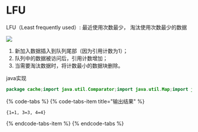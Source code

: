 # LFU

LFU（Least frequently used）: 最近使用次数最少， 淘汰使用次数最少的数据  

![](http://oojclpmc4.bkt.clouddn.com/LFU.png)

1. 新加入数据插入到队列尾部（因为引用计数为1）；
2. 队列中的数据被访问后，引用计数增加；
3. 当需要淘汰数据时，将计数最小的数据块删除。

java实现

```java
package cache;import java.util.Comparator;import java.util.Map;import java.util.concurrent.ConcurrentHashMap;/** * @author xin.leng * @title LFUCache * @description * @date 2018/6/12 */public class LFUCache<K,V> extends ConcurrentHashMap<K,V>{    private Map<Object,Integer> map = new ConcurrentHashMap<>();    private final int MAX_CACHE_SIZE;    LFU2Cache(int cacheSize){        MAX_CACHE_SIZE = cacheSize;    }    @Override    public V get(final Object key) {         map.put(key,map.get(key)+1);        return super.get(key);    }    @Override    public V put(final K key, final V value) {        if (this.size() == MAX_CACHE_SIZE){            final Entry<Object, Integer> entry = map.entrySet()                                                .stream()                                                .min(Comparator                                                .comparing(Entry::getValue))                                                .orElse(null);            if (entry!=null){             map.remove(entry.getKey());             this.remove(entry.getKey());            }        }        map.put(key,1);        return super.put(key, value);    }    public static void main(String[] args) {        final LFUCache<Object, Object> cache = new LFUCache<>(3);        cache.put(1,1);        cache.put(2,2);        cache.put(3,3);        cache.get(1);        cache.get(1);        cache.get(3);        cache.put(4,4);        System.out.println(cache);    }}
```

{% code-tabs %}
{% code-tabs-item title="输出结果" %}
```text
{1=1, 3=3, 4=4}
```
{% endcode-tabs-item %}
{% endcode-tabs %}

